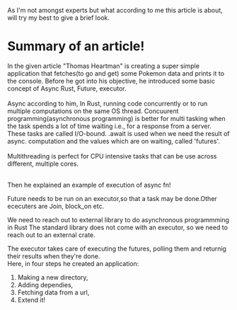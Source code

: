 As I'm not amongst experts but what according to me this article is about, will try my best to give a brief look.

# Summary of an article!
In the given article "Thomas Heartman" is creating a super simple application that fetches(to go and get) some Pokemon data and prints it to the console.
Before he got into his objective, he introduced some basic concept of Async Rust, Future, executor.<br/>
<br/>
Async according to him, In Rust, running code concurrently or to run multiple computations on the same OS thread. Concuurent programming(asynchronous programming) is better for multi tasking when the task spends a lot of time waiting i.e., for a response from a server. These tasks are called I/O-bound.
.await is used when we need the result of async. computation and the values which are on waiting, called 'futures'.<br/>
<br/>
Multithreading is perfect for CPU intensive tasks that can be use across different, multiple cores.<br/>
<br/>

Then he explained an example of execution of async fn!<br/>

Future needs to be run on an executor,so that a task may be done.Other ececuters are Join, block_on etc.
<br/>

 We need to reach out to external library to do asynchronous programmming in Rust The standard library does not come with an executor, so we need to reach out to an external crate.<br/>
 
 The executor takes care of executing the futures, polling them and returnig their results when they're done.<br/>
 Here, in four steps he created an application:<br/>
	
 1) Making a new directory,
 2) Adding dependies,
 3) Fetching data from a url,
 4) Extend it!

